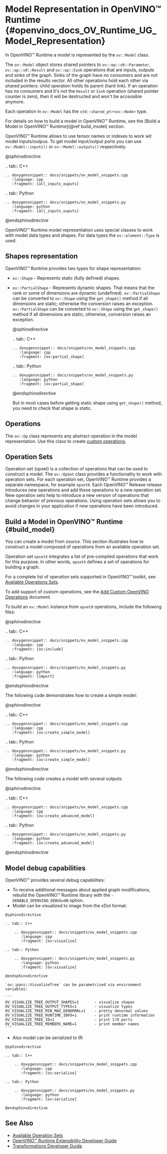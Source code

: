 # Model Representation in OpenVINO™ Runtime {#openvino_docs_OV_Runtime_UG_Model_Representation}

In OpenVINO™ Runtime a model is represented by the `ov::Model` class.

The `ov::Model` object stores shared pointers to `ov::op::v0::Parameter`, `ov::op::v0::Result` and `ov::op::Sink` operations that are inputs, outputs and sinks of the graph.
Sinks of the graph have no consumers and are not included in the results vector. All other operations hold each other via shared pointers: child operation holds its parent (hard link). If an operation has no consumers and it's not the `Result` or `Sink` operation
(shared pointer counter is zero), then it will be destructed and won't be accessible anymore. 

Each operation in `ov::Model` has the `std::shared_ptr<ov::Node>` type.

For details on how to build a model in OpenVINO™ Runtime, see the [Build a Model in OpenVINO™ Runtime](@ref build_model) section.

OpenVINO™ Runtime allows to use tensor names or indexes to work wit model inputs/outpus. To get model input/output ports you can use `ov::Model::inputs()` or `ov::Model::outputs()` respectively.

@sphinxdirective

.. tab:: C++

    .. doxygensnippet:: docs/snippets/ov_model_snippets.cpp
       :language: cpp
       :fragment: [all_inputs_ouputs]

.. tab:: Python

    .. doxygensnippet:: docs/snippets/ov_model_snippets.py
       :language: python
       :fragment: [all_inputs_ouputs]

@endsphinxdirective

OpenVINO™ Runtime model representation uses special classes to work with model data types and shapes. For data types the `ov::element::Type` is used.

## Shapes representation

OpenVINO™ Runtime provides two types for shape representation: 

* `ov::Shape` - Represents static (fully defined) shapes.

* `ov::PartialShape` - Represents dynamic shapes. That means that the rank or some of dimensions are dynamic (undefined). `ov::PartialShape` can be converted to `ov::Shape` using the `get_shape()` method if all dimensions are static; otherwise the conversion raises an exception.
  `ov::PartialShape` can be converted to `ov::Shape` using the `get_shape()` method if all dimensions are static; otherwise, conversion raises an exception.

  @sphinxdirective

  .. tab:: C++

      .. doxygensnippet:: docs/snippets/ov_model_snippets.cpp
         :language: cpp
         :fragment: [ov:partial_shape]

  .. tab:: Python

      .. doxygensnippet:: docs/snippets/ov_model_snippets.py
         :language: python
         :fragment: [ov:partial_shape]

  @endsphinxdirective

  But in most cases before getting static shape using `get_shape()` method, you need to check that shape is static.

## Operations

The `ov::Op` class represents any abstract operation in the model representation. Use this class to create [custom operations](../Extensibility_UG/add_openvino_ops).

## Operation Sets

Operation set (opset) is a collection of operations that can be used to construct a model. The `ov::OpSet` class  provides a functionality to work with operation sets.
For each operation set, OpenVINO™ Runtime provides a separate namespace, for example `opset8`.
Each OpenVINO™ Release release introduces new operations and add these operations to a new operation set. New operation sets help to introduce a new version of operations that change behavior of previous operations. Using operation sets allows you to avoid changes in your application if new operations have been introduced.

## Build a Model in OpenVINO™ Runtime {#build_model}

You can create a model from source. This section illustrates how to construct a model composed of operations from an available operation set.

Operation set `opsetX` integrates a list of pre-compiled operations that work for this purpose. In other words, `opsetX` defines a set of operations for building a graph.

For a complete list of operation sets supported in OpenVINO™ toolkit, see [Available Operations Sets](../ops/opset.md).

To add support of custom operations, see the [Add Custom OpenVINO Operations](../Extensibility_UG/Intro.md) document.

To build an `ov::Model` instance from `opset8` operations, include the following files:

@sphinxdirective

.. tab:: C++

    .. doxygensnippet:: docs/snippets/ov_model_snippets.cpp
       :language: cpp
       :fragment: [ov:include]

.. tab:: Python

    .. doxygensnippet:: docs/snippets/ov_model_snippets.py
       :language: python
       :fragment: [import]

@endsphinxdirective

The following code demonstrates how to create a simple model:

@sphinxdirective

.. tab:: C++

    .. doxygensnippet:: docs/snippets/ov_model_snippets.cpp
       :language: cpp
       :fragment: [ov:create_simple_model]

.. tab:: Python

    .. doxygensnippet:: docs/snippets/ov_model_snippets.py
       :language: python
       :fragment: [ov:create_simple_model]

@endsphinxdirective

The following code creates a model with several outputs:

@sphinxdirective

.. tab:: C++

    .. doxygensnippet:: docs/snippets/ov_model_snippets.cpp
       :language: cpp
       :fragment: [ov:create_advanced_model]

.. tab:: Python

    .. doxygensnippet:: docs/snippets/ov_model_snippets.py
       :language: python
       :fragment: [ov:create_advanced_model]

@endsphinxdirective

## Model debug capabilities

OpenVINO™ provides several debug capabilities:
   - To receive additional messages about applied graph modifications, rebuild the OpenVINO™ Runtime library with the `-DENABLE_OPENVINO_DEBUG=ON` option.
   - Model can be visualized to image from the xDot format:

    @sphinxdirective

    .. tab:: C++

        .. doxygensnippet:: docs/snippets/ov_model_snippets.cpp
           :language: cpp
           :fragment: [ov:visualize]

    .. tab:: Python

        .. doxygensnippet:: docs/snippets/ov_model_snippets.py
           :language: python
           :fragment: [ov:visualize]

    @endsphinxdirective

    `ov::pass::VisualizeTree` can be parametrized via environment variables:

    ```
    OV_VISUALIZE_TREE_OUTPUT_SHAPES=1       - visualize shapes
    OV_VISUALIZE_TREE_OUTPUT_TYPES=1        - visualize types
    OV_VISUALIZE_TREE_MIN_MAX_DENORMAL=1    - pretty denormal values
    OV_VISUALIZE_TREE_RUNTIME_INFO=1        - print runtime information
    OV_VISUALIZE_TREE_IO=1                  - print I/O ports
    OV_VISUALIZE_TREE_MEMBERS_NAME=1        - print member names
    ```

   - Also model can be serialized to IR:

    @sphinxdirective

    .. tab:: C++

        .. doxygensnippet:: docs/snippets/ov_model_snippets.cpp
           :language: cpp
           :fragment: [ov:serialize]

    .. tab:: Python

        .. doxygensnippet:: docs/snippets/ov_model_snippets.py
           :language: python
           :fragment: [ov:serialize]

    @endsphinxdirective

## See Also

* [Available Operation Sets](../ops/opset.md)
* [OpenVINO™ Runtime Extensibility Developer Guide](../Extensibility_UG/Intro.md)
* [Transformations Developer Guide](./ov_transformations.md).
